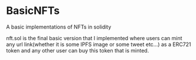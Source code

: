 # BasicNFTs
A basic implementations of NFTs in solidity

nft.sol is the final basic version that I implemented where users can mint any url link(whether it is some IPFS image or some tweet etc...) as a ERC721 token and any other user can buy this token that is minted.
